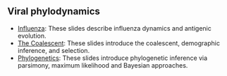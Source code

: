 ## Viral phylodynamics

* [Influenza](http://bedford.io/projects/phylodynamics-lecture/flu.html): These slides describe influenza dynamics and antigenic evolution.
* [The Coalescent](http://bedford.io/projects/phylodynamics-lecture/coalescent.html): These slides introduce the coalescent, demographic inference, and selection.
* [Phylogenetics](http://bedford.io/projects/phylodynamics-lecture/phylogenetics.html): These slides introduce phylogenetic inference via parsimony, maximum likelihood and Bayesian approaches.
